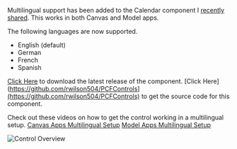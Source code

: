
Multilingual support has been added to the Calendar component I [recently shared](https://pcf.gallery/calendar-control/). This works in both Canvas and Model apps. 

The following languages are now supported.
* English (default)
* German
* French
* Spanish

[Click Here](https://github.com/rwilson504/PCFControls/releases/latest/CalendarControl_managed.zip) to download the latest release of the component.
[Click Here](https://github.com/rwilson504/PCFControls](https://github.com/rwilson504/PCFControls) to get the source code for this component.

Check out these videos on how to get the control working in a multilingual setup.
[Canvas Apps Multilingual Setup]()
[Model Apps Multilingual Setup]()

![Control Overview](https://github.com/rwilson504/PCFControls/raw/master/Calendar/images/calendarcontrol.gif)





<!--stackedit_data:
eyJoaXN0b3J5IjpbMTQzNTk4MjEzMiwxMTI5ODUzMjg0LDE5Nz
I4NTQ3NDVdfQ==
-->
